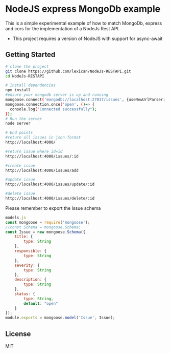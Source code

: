 NodeJS express MongoDb example
==================================

This is a simple experimental example of how to match MongoDb, express and cors for the implementation of a NodeJs Rest API.

- This project requires a version of NodeJS with support for async-await

Getting Started
---------------

```sh
# clone the project
git clone https://github.com/lexican/NodeJs-RESTAPI.git 
cd NodeJs-RESTAPI 

# Install dependencies
npm install
#ensure your mongodb server is up and running
mongoose.connect('mongodb://localhost:27017/issues', {useNewUrlParser: true});
mongoose.connection.once('open', ()=> {
  console.log("Connected successfully");
});
# Run the server
node server

# End points
#return all issues in json format
http://localhost:4000/

#return issue where id=id 
http://localhost:4000/issues/:id

#create issue
http://localhost:4000/issues/add

#update issue
http://localhost:4000/issues/update/:id

#delete issue
http://localhost:4000/issues/delete/:id

```

Please remember to export the Issue schema

```js
models.js
const mongoose = require('mongoose');
//const Schema = mongoose.Schema;
const Issue = new mongoose.Schema({
    title: {
        type: String
    },
    responsible: {
        type: String
    },
    severity: {
        type: String
    },
    description: {
        type: String
    },
    status: {
        type: String,
        default: "open"
    }
});
module.exports = mongoose.model('Issue', Issue);
```

License
-------

MIT

